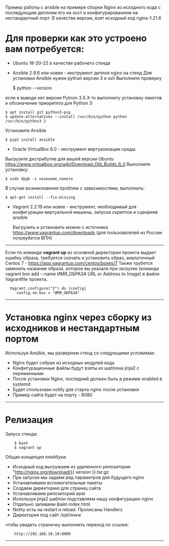 Пример работы с ansible на примере сборки Nginx из исходного кода с последующим деплоем его на хост и конфигурированием на нестандартный порт. В качестве версии, взят исходный код nginx-1.21.6

# Для проверки как это устроено вам потребуется:
- Ubuntu 18-20-22 в качестве рабочего стенда
- Ansible 2.9.6 или новее - инструмент деплоя nginx на стенд
Для установки Ansible нужен python версии 3 и ssh
Выполните проверку 

	$ python --version
	
если в выводе нет версии Pytnon 3.X.X то выполниту установку пакетов и обозначение приоритета для Python 3: 

	$ apt install git python3-pip
	$ update-alternatives --install /usr/bin/python python /usr/bin/python3 2

Установите Ansible

	$ pip3 install ansible

- Oracle VirtualBox 6.0 - инструмент виртуализации среды

Выгрузите дистрибутив для вашей версии Ubuntu 
https://www.virtualbox.org/wiki/Download_Old_Builds_6_0
Выполните установку:

	$ sudo dpgk -i название_пакета

В случае возникновения проблем с зависимостями, выполнить:

	$ apt-get install --fix-missing

- Vagrant 2.2.19 или новее - инструмент, необходимый для конфигурации виртуальной машины, запуска скриптов и сценриев ansible

	Выгрузить и установить можно с  источника https://www.vagrantup.com/downloads (для пользователей из России потреубется ВПН)
	
--------------------------

Если по команде **vagrant up** из основной директории проекта выдает ошибку образа, требуется скачать и установить образ, аналогичный Centos 7 -  https://app.vagrantup.com/centos/boxes/7
Также трубется заменить название образа, которое вы указали при загрузке (команда vagrant box add --name ИМЯ_ОБРАЗА URL or Address to Image) в файле Vagrantfile проекта.

      Vagrant.configure("2") do |config|
         config.vm.box = "ИМЯ_ОБРАЗА"

------------------------------------------------------------

# Установка nginx через сборку из исходников и нестандартным портом

Используя Ansible, мы развернем стенд со следующими условиями:
- Nginx будет собран из исходных модулей кода
- Конфигурационные файлы будут взяты из шаблона jinja2 с переменными
- После установки Nginx, последний должен быть в режиме enabled в systemd
- Будет спользован notify для старта nginx после установки
- Пример сайта будет на порту - 8080

-------------------------------------------------------
# Релизация

Запуск стенда:

		$ bash
		$ vagrant up

Общая концепция плейбука:
- Исходный код выгружаем из удаленного репозитория "http://nginx.org/download/{{ version }}.tar.gz
- При запуске мы задаем ряд параметров для будущего nginx
- Устанавливаем вспомогательные пакеты
- Создаем директорию для страниц сайта
- Устанавливаем репозиторий epel 
- Используя jinja2 шаблон подставляем нашу конфигурацию nginx
- Отдельно заливаем файл index.html
- Notity есть на restart и reload. Прописаны Handlers
- Директория под сайт /opt/www

чтобы увидеть страничку выполнить переход по ссылке:

		http://192.168.10.10:8080

---

